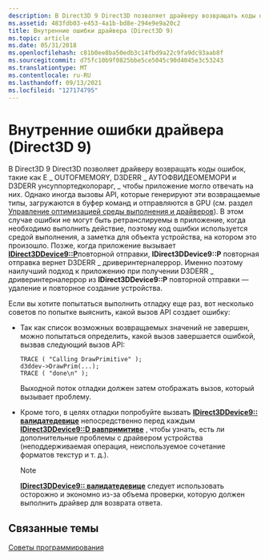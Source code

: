 ```yaml
---
description: В Direct3D 9 Direct3D позволяет драйверу возвращать коды ошибок, такие как E \_ OUTOFMEMORY, D3DERR \_ АУТОФВИДЕОМЕМОРИ и D3DERR унсуппортедколорарг, \_ чтобы приложение могло отвечать на них.
ms.assetid: 483fdb03-e453-4a1b-bd8e-294e9e9a20c2
title: Внутренние ошибки драйвера (Direct3D 9)
ms.topic: article
ms.date: 05/31/2018
ms.openlocfilehash: c81b0ee8ba50edb3c14fbd9a22c9fa9dc93aab8f
ms.sourcegitcommit: d75fc10b9f0825bbe5ce5045c90d4045e3c53243
ms.translationtype: MT
ms.contentlocale: ru-RU
ms.lasthandoff: 09/13/2021
ms.locfileid: "127174795"
---
```

# <a name="driver-internal-errors-direct3d-9"></a>Внутренние ошибки драйвера (Direct3D 9)

В Direct3D 9 Direct3D позволяет драйверу возвращать коды ошибок, такие как E \_ OUTOFMEMORY, D3DERR \_ АУТОФВИДЕОМЕМОРИ и D3DERR унсуппортедколорарг, \_ чтобы приложение могло отвечать на них. Однако иногда вызовы API, которые генерируют эти возвращаемые типы, загружаются в буфер команд и отправляются в GPU (см. раздел [Управление оптимизацией среды выполнения и драйверов](accurately-profiling-direct3d-api-calls.md)). В этом случае ошибки не могут быть ретранслируемы в приложение, когда необходимо выполнить действие, поэтому код ошибки используется средой выполнения, а заметка для объекта устройства, на котором это произошло. Позже, когда приложение вызывает [**IDirect3DDevice9::P**](/windows/win32/api/d3d9helper/nf-d3d9helper-idirect3ddevice9-present)повторной отправки, **IDirect3DDevice9::P** повторная отправка вернет D3DERR \_ дриверинтерналеррор. Именно поэтому наилучший подход к приложению при получении D3DERR \_ дриверинтерналеррор из **IDirect3DDevice9::P** повторной отправки — удаление и повторное создание устройства.

Если вы хотите попытаться выполнить отладку еще раз, вот несколько советов по попытке выяснить, какой вызов API создает ошибку:

-   Так как список возможных возвращаемых значений не завершен, можно попытаться определить, какой вызов завершается ошибкой, вызвав следующий вызов API:

    ```
    TRACE ( "Calling DrawPrimitive" );
    d3ddev->DrawPrim(...);
    TRACE ( "done\n" );
    ```

    

    Выходной поток отладки должен затем отображать вызов, который вызывает проблему.

-   Кроме того, в целях отладки попробуйте вызвать [**IDirect3DDevice9:: валидатедевице**](/windows/win32/api/d3d9helper/nf-d3d9helper-idirect3ddevice9-validatedevice) непосредственно перед каждым [**IDirect3DDevice9::D равпримитиве**](/windows/win32/api/d3d9helper/nf-d3d9helper-idirect3ddevice9-drawprimitive) , чтобы узнать, есть ли дополнительные проблемы с драйвером устройства (неподдерживаемая операция, неиспользуемое сочетание форматов текстур и т. д.).

    > [!Note]  
    > [**IDirect3DDevice9:: валидатедевице**](/windows/win32/api/d3d9helper/nf-d3d9helper-idirect3ddevice9-validatedevice) следует использовать осторожно и экономно из-за объема проверки, которую должен выполнить драйвер для возврата ответа.

     

## <a name="related-topics"></a>Связанные темы

<dl> <dt>

[Советы программирования](programming-tips.md)
</dt> </dl>

 

 
